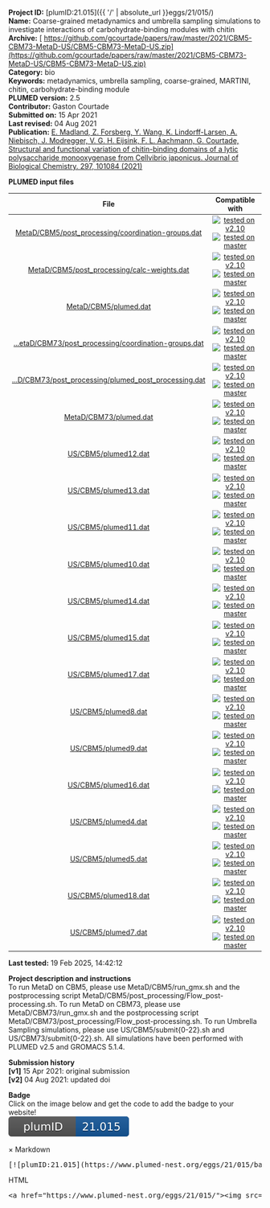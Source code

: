 **Project ID:** [plumID:21.015]({{ '/' | absolute_url }}eggs/21/015/)  
**Name:**  Coarse-grained metadynamics and umbrella sampling simulations to investigate interactions of carbohydrate-binding modules with chitin  
**Archive:** [ https://github.com/gcourtade/papers/raw/master/2021/CBM5-CBM73-MetaD-US/CBM5-CBM73-MetaD-US.zip](https://github.com/gcourtade/papers/raw/master/2021/CBM5-CBM73-MetaD-US/CBM5-CBM73-MetaD-US.zip)  
**Category:**  bio  
**Keywords:**  metadynamics, umbrella sampling, coarse-grained, MARTINI, chitin, carbohydrate-binding module  
**PLUMED version:**  2.5  
**Contributor:**  Gaston Courtade  
**Submitted on:** 15 Apr 2021  
**Last revised:** 04 Aug 2021  
**Publication:** [E. Madland, Z. Forsberg, Y. Wang, K. Lindorff-Larsen, A. Niebisch, J. Modregger, V. G. H. Eijsink, F. L. Aachmann, G. Courtade, Structural and functional variation of chitin-binding domains of a lytic polysaccharide monooxygenase from Cellvibrio japonicus. Journal of Biological Chemistry. 297, 101084 (2021)](http://dx.doi.org/10.1016/j.jbc.2021.101084)  
  
**PLUMED input files**  
  
| File     | Compatible with |  
|:--------:|:--------:|  
| [MetaD/CBM5/post_processing/coordination-groups.dat](./data/MetaD/CBM5/post_processing/coordination-groups.dat.md) |  [![tested on v2.10](https://img.shields.io/badge/v2.10-passing-green.svg)](data/MetaD/CBM5/post_processing/coordination-groups.dat.plumed.stderr) [![tested on master](https://img.shields.io/badge/master-passing-green.svg)](data/MetaD/CBM5/post_processing/coordination-groups.dat.plumed_master.stderr) |  
| [MetaD/CBM5/post_processing/calc-weights.dat](./data/MetaD/CBM5/post_processing/calc-weights.dat.md) |  [![tested on v2.10](https://img.shields.io/badge/v2.10-passing-green.svg)](data/MetaD/CBM5/post_processing/calc-weights.dat.plumed.stderr) [![tested on master](https://img.shields.io/badge/master-passing-green.svg)](data/MetaD/CBM5/post_processing/calc-weights.dat.plumed_master.stderr) |  
| [MetaD/CBM5/plumed.dat](./data/MetaD/CBM5/plumed.dat.md) |  [![tested on v2.10](https://img.shields.io/badge/v2.10-passing-green.svg)](data/MetaD/CBM5/plumed.dat.plumed.stderr) [![tested on master](https://img.shields.io/badge/master-passing-green.svg)](data/MetaD/CBM5/plumed.dat.plumed_master.stderr) |  
| [...etaD/CBM73/post_processing/coordination-groups.dat](./data/MetaD/CBM73/post_processing/coordination-groups.dat.md) |  [![tested on v2.10](https://img.shields.io/badge/v2.10-passing-green.svg)](data/MetaD/CBM73/post_processing/coordination-groups.dat.plumed.stderr) [![tested on master](https://img.shields.io/badge/master-passing-green.svg)](data/MetaD/CBM73/post_processing/coordination-groups.dat.plumed_master.stderr) |  
| [...D/CBM73/post_processing/plumed_post_processing.dat](./data/MetaD/CBM73/post_processing/plumed_post_processing.dat.md) |  [![tested on v2.10](https://img.shields.io/badge/v2.10-passing-green.svg)](data/MetaD/CBM73/post_processing/plumed_post_processing.dat.plumed.stderr) [![tested on master](https://img.shields.io/badge/master-passing-green.svg)](data/MetaD/CBM73/post_processing/plumed_post_processing.dat.plumed_master.stderr) |  
| [MetaD/CBM73/plumed.dat](./data/MetaD/CBM73/plumed.dat.md) |  [![tested on v2.10](https://img.shields.io/badge/v2.10-passing-green.svg)](data/MetaD/CBM73/plumed.dat.plumed.stderr) [![tested on master](https://img.shields.io/badge/master-passing-green.svg)](data/MetaD/CBM73/plumed.dat.plumed_master.stderr) |  
| [US/CBM5/plumed12.dat](./data/US/CBM5/plumed12.dat.md) |  [![tested on v2.10](https://img.shields.io/badge/v2.10-passing-green.svg)](data/US/CBM5/plumed12.dat.plumed.stderr) [![tested on master](https://img.shields.io/badge/master-passing-green.svg)](data/US/CBM5/plumed12.dat.plumed_master.stderr) |  
| [US/CBM5/plumed13.dat](./data/US/CBM5/plumed13.dat.md) |  [![tested on v2.10](https://img.shields.io/badge/v2.10-passing-green.svg)](data/US/CBM5/plumed13.dat.plumed.stderr) [![tested on master](https://img.shields.io/badge/master-passing-green.svg)](data/US/CBM5/plumed13.dat.plumed_master.stderr) |  
| [US/CBM5/plumed11.dat](./data/US/CBM5/plumed11.dat.md) |  [![tested on v2.10](https://img.shields.io/badge/v2.10-passing-green.svg)](data/US/CBM5/plumed11.dat.plumed.stderr) [![tested on master](https://img.shields.io/badge/master-passing-green.svg)](data/US/CBM5/plumed11.dat.plumed_master.stderr) |  
| [US/CBM5/plumed10.dat](./data/US/CBM5/plumed10.dat.md) |  [![tested on v2.10](https://img.shields.io/badge/v2.10-passing-green.svg)](data/US/CBM5/plumed10.dat.plumed.stderr) [![tested on master](https://img.shields.io/badge/master-passing-green.svg)](data/US/CBM5/plumed10.dat.plumed_master.stderr) |  
| [US/CBM5/plumed14.dat](./data/US/CBM5/plumed14.dat.md) |  [![tested on v2.10](https://img.shields.io/badge/v2.10-passing-green.svg)](data/US/CBM5/plumed14.dat.plumed.stderr) [![tested on master](https://img.shields.io/badge/master-passing-green.svg)](data/US/CBM5/plumed14.dat.plumed_master.stderr) |  
| [US/CBM5/plumed15.dat](./data/US/CBM5/plumed15.dat.md) |  [![tested on v2.10](https://img.shields.io/badge/v2.10-passing-green.svg)](data/US/CBM5/plumed15.dat.plumed.stderr) [![tested on master](https://img.shields.io/badge/master-passing-green.svg)](data/US/CBM5/plumed15.dat.plumed_master.stderr) |  
| [US/CBM5/plumed17.dat](./data/US/CBM5/plumed17.dat.md) |  [![tested on v2.10](https://img.shields.io/badge/v2.10-passing-green.svg)](data/US/CBM5/plumed17.dat.plumed.stderr) [![tested on master](https://img.shields.io/badge/master-passing-green.svg)](data/US/CBM5/plumed17.dat.plumed_master.stderr) |  
| [US/CBM5/plumed8.dat](./data/US/CBM5/plumed8.dat.md) |  [![tested on v2.10](https://img.shields.io/badge/v2.10-passing-green.svg)](data/US/CBM5/plumed8.dat.plumed.stderr) [![tested on master](https://img.shields.io/badge/master-passing-green.svg)](data/US/CBM5/plumed8.dat.plumed_master.stderr) |  
| [US/CBM5/plumed9.dat](./data/US/CBM5/plumed9.dat.md) |  [![tested on v2.10](https://img.shields.io/badge/v2.10-passing-green.svg)](data/US/CBM5/plumed9.dat.plumed.stderr) [![tested on master](https://img.shields.io/badge/master-passing-green.svg)](data/US/CBM5/plumed9.dat.plumed_master.stderr) |  
| [US/CBM5/plumed16.dat](./data/US/CBM5/plumed16.dat.md) |  [![tested on v2.10](https://img.shields.io/badge/v2.10-passing-green.svg)](data/US/CBM5/plumed16.dat.plumed.stderr) [![tested on master](https://img.shields.io/badge/master-passing-green.svg)](data/US/CBM5/plumed16.dat.plumed_master.stderr) |  
| [US/CBM5/plumed4.dat](./data/US/CBM5/plumed4.dat.md) |  [![tested on v2.10](https://img.shields.io/badge/v2.10-passing-green.svg)](data/US/CBM5/plumed4.dat.plumed.stderr) [![tested on master](https://img.shields.io/badge/master-passing-green.svg)](data/US/CBM5/plumed4.dat.plumed_master.stderr) |  
| [US/CBM5/plumed5.dat](./data/US/CBM5/plumed5.dat.md) |  [![tested on v2.10](https://img.shields.io/badge/v2.10-passing-green.svg)](data/US/CBM5/plumed5.dat.plumed.stderr) [![tested on master](https://img.shields.io/badge/master-passing-green.svg)](data/US/CBM5/plumed5.dat.plumed_master.stderr) |  
| [US/CBM5/plumed18.dat](./data/US/CBM5/plumed18.dat.md) |  [![tested on v2.10](https://img.shields.io/badge/v2.10-passing-green.svg)](data/US/CBM5/plumed18.dat.plumed.stderr) [![tested on master](https://img.shields.io/badge/master-passing-green.svg)](data/US/CBM5/plumed18.dat.plumed_master.stderr) |  
| [US/CBM5/plumed7.dat](./data/US/CBM5/plumed7.dat.md) |  [![tested on v2.10](https://img.shields.io/badge/v2.10-passing-green.svg)](data/US/CBM5/plumed7.dat.plumed.stderr) [![tested on master](https://img.shields.io/badge/master-passing-green.svg)](data/US/CBM5/plumed7.dat.plumed_master.stderr) |  
  
**Last tested:**  19 Feb 2025, 14:42:12
  
**Project description and instructions**  
To run MetaD on CBM5, please use MetaD/CBM5/run_gmx.sh and the postprocessing script MetaD/CBM5/post_processing/Flow_post-processing.sh. To run MetaD on CBM73, please use MetaD/CBM73/run_gmx.sh and the postprocessing script MetaD/CBM73/post_processing/Flow_post-processing.sh. To run Umbrella Sampling simulations, please use US/CBM5/submit{0-22}.sh  and US/CBM73/submit{0-22}.sh. All simulations have been performed with PLUMED v2.5 and GROMACS 5.1.4.

  
**Submission history**  
**[v1]** 15 Apr 2021: original submission  
**[v2]** 04 Aug 2021: updated doi  
  
**Badge**  
Click on the image below and get the code to add the badge to your website!  
<img src="./badge.svg" alt="plumeDnest:21.015" id="myBtn" class="badge">
<div id="myModal" class="modal">
  <div class="modal-content">
    <span class="close">&times;</span>
    Markdown<pre>[![plumID:21.015](https://www.plumed-nest.org/eggs/21/015/badge.svg)](https://www.plumed-nest.org/eggs/21/015/)</pre>
    HTML<pre>&lt;a href="https://www.plumed-nest.org/eggs/21/015/"&gt;&lt;img src="https://www.plumed-nest.org/eggs/21/015/badge.svg" alt="plumID:21.015"&gt;&lt;/a&gt;</pre>
  </div>
</div>
